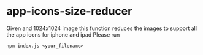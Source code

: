 # app-icons-size-reducer

Given and 1024x1024 image this function reduces the images to support all the app icons for iphone and ipad
Please run

`npm index.js <your_filename>`
